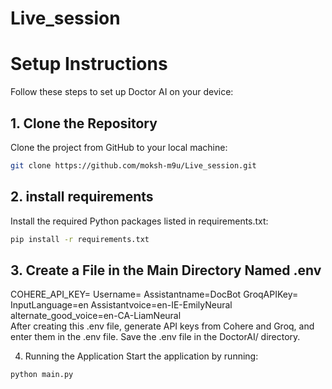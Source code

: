 # Live_session
 
# Setup Instructions
Follow these steps to set up Doctor AI on your device:

## 1. Clone the Repository
Clone the project from GitHub to your local machine:

```bash
git clone https://github.com/moksh-m9u/Live_session.git
```
## 2. install requirements

Install the required Python packages listed in requirements.txt:
```bash
pip install -r requirements.txt
```

## 3. Create a File in the Main Directory Named .env

COHERE_API_KEY= 
Username=
Assistantname=DocBot
GroqAPIKey=
InputLanguage=en
Assistantvoice=en-IE-EmilyNeural
alternate_good_voice=en-CA-LiamNeural
 <br />
After creating this .env file, generate API keys from Cohere and Groq, and enter them in the .env file.
Save the .env file in the DoctorAI/ directory.

4. Running the Application
Start the application by running:

```bash
python main.py
```